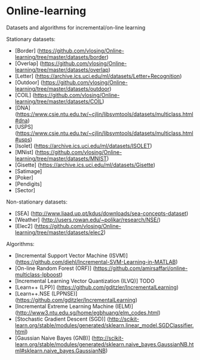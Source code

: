 # Online-learning
Datasets and algorithms for incremental/on-line learning

Stationary datasets:
- [Border]    (https://github.com/vlosing/Online-learning/tree/master/datasets/border)
- [Overlap]   (https://github.com/vlosing/Online-learning/tree/master/datasets/overlap)
- [Letter]    (https://archive.ics.uci.edu/ml/datasets/Letter+Recognition)
- [Outdoor]   (https://github.com/vlosing/Online-learning/tree/master/datasets/outdoor)
- [COIL]      (https://github.com/vlosing/Online-learning/tree/master/datasets/COIL)
- [DNA]       (https://www.csie.ntu.edu.tw/~cjlin/libsvmtools/datasets/multiclass.html#dna)
- [USPS]      (https://www.csie.ntu.edu.tw/~cjlin/libsvmtools/datasets/multiclass.html#usps)
- [Isolet]    (https://archive.ics.uci.edu/ml/datasets/ISOLET)
- [MNist]     (https://github.com/vlosing/Online-learning/tree/master/datasets/MNIST)
- [Gisette]   (https://archive.ics.uci.edu/ml/datasets/Gisette)
- [Satimage]
- [Poker]
- [Pendigits]
- [Sector]

Non-stationary datasets:
- [SEA]       (http://www.liaad.up.pt/kdus/downloads/sea-concepts-dataset)
- [Weather]   (http://users.rowan.edu/~polikar/research/NSE/)
- [Elec2]     (https://github.com/vlosing/Online-learning/tree/master/datasets/elec2)

Algorithms:
- [Incremental Support Vector Machine (ISVM)] (https://github.com/diehl/Incremental-SVM-Learning-in-MATLAB)
- [On-line Random Forest (ORF)]               (https://github.com/amirsaffari/online-multiclass-lpboost)
- [Incremental Learning Vector Quantization (ILVQ)] TODO
- [Learn++ (LPP)] (https://github.com/gditzler/IncrementalLearning)
- [Learn++.NSE (LPPNSE)] (https://github.com/gditzler/IncrementalLearning)
- [Incremental Extreme Learning Machine (IELM)] (http://www3.ntu.edu.sg/home/egbhuang/elm_codes.html)
- [Stochastic Gradient Descent (SGD)] (http://scikit-learn.org/stable/modules/generated/sklearn.linear_model.SGDClassifier.html)
- [Gaussian Naive Bayes (GNB)] (http://scikit-learn.org/stable/modules/generated/sklearn.naive_bayes.GaussianNB.html#sklearn.naive_bayes.GaussianNB)
